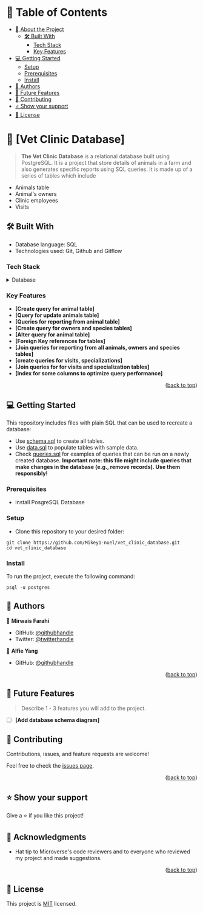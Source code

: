 # 📗 Table of Contents

- [📖 About the Project](#about-project)
  - [🛠 Built With](#built-with)
    - [Tech Stack](#tech-stack)
    - [Key Features](#key-features)
- [💻 Getting Started](#getting-started)
  - [Setup](#setup)
  - [Prerequisites](#prerequisites)
  - [Install](#install)
- [👥 Authors](#authors)
- [🔭 Future Features](#future-features)
- [🤝 Contributing](#contributing)
- [⭐️ Show your support](#support)
- [📝 License](#license)

# 📖 [Vet Clinic Database] <a name="about-project"></a>

> **The Vet Clinic Database** is a relational database built using PostgreSQL. It is a project that store details of animals in a farm and also generates specific reports using SQL queries.
> It is made up of a series of tables which include

- Animals table
- Animal's owners
- Clinic employees
- Visits

## 🛠 Built With <a name="built-with"></a>

- Database language: SQL
- Technologies used: Git, Github and Gitflow

### Tech Stack <a name="tech-stack"></a>

<details>
<summary>Database</summary>
  <ul>
    <li><a href="https://www.postgresql.org/">PostgreSQL</a></li>
  </ul>
</details>

### Key Features <a name="key-features"></a>

- **[Create query for animal table]**
- **[Query for update animals table]**
- **[Queries for reporting from animal table]**
- **[Create query for owners and species tables]**
- **[Alter query for animal table]**
- **[Foreign Key references for tables]**
- **[Join queries for reporting from all animals, owners and species tables]**
- **[create queries for visits, specializations]**
- **[Join queries for for visits and specialization tables]**
- **[Index for some columns to optimize query performance]**

<p align="right">(<a href="#readme-top">back to top</a>)</p>

## 💻 Getting Started <a name="getting-started"></a>

This repository includes files with plain SQL that can be used to recreate a database:

- Use [schema.sql](./schema.sql) to create all tables.
- Use [data.sql](./data.sql) to populate tables with sample data.
- Check [queries.sql](./queries.sql) for examples of queries that can be run on a newly created database. **Important note: this file might include queries that make changes in the database (e.g., remove records). Use them responsibly!**

### Prerequisites

- install PosgreSQL Database

### Setup

- Clone this repository to your desired folder:

```
git clone https://github.com/Mikey1-nuel/vet_clinic_database.git
cd vet_clinic_database
```

### Install

To run the project, execute the following command:

```
psql -u postgres
```

## 👥 Authors <a name="authors"></a>

👤 **Mirwais Farahi**

- GitHub: [@githubhandle](https://github.com/mirwaisfarahi)
- Twitter: [@twitterhandle](https://twitter.com/farahi92)

👤 **Alfie Yang**

- GitHub: [@githubhandle](https://github.com/anbehindY)

<p align="right">(<a href="#readme-top">back to top</a>)</p>

## 🔭 Future Features <a name="future-features"></a>

> Describe 1 - 3 features you will add to the project.

- [ ] **[Add database schema diagram]**

## 🤝 Contributing <a name="contributing"></a>

Contributions, issues, and feature requests are welcome!

Feel free to check the [issues page](../../issues/).

<p align="right">(<a href="#readme-top">back to top</a>)</p>

## ⭐️ Show your support <a name="support"></a>

Give a ⭐️ if you like this project!

## 🙏 Acknowledgments <a name="acknowledgements"></a>

- Hat tip to Microverse's code reviewers and to everyone who reviewed my project and made suggestions.

<p align="right">(<a href="#readme-top">back to top</a>)</p>

## 📝 License <a name="license"></a>

This project is [MIT](./LICENSE) licensed.
